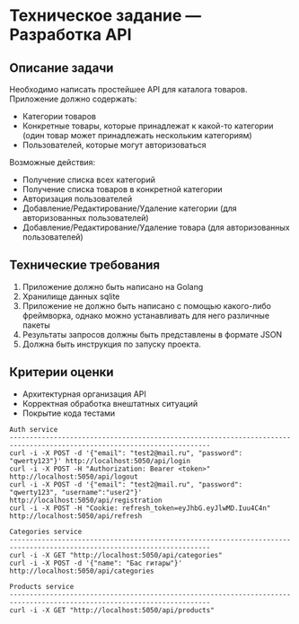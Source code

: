 # Техническое задание — Разработка API

## Описание задачи

Необходимо написать простейшее API для каталога товаров. Приложение должно содержать:
- Категории товаров
- Конкретные товары, которые принадлежат к какой-то категории (один товар может принадлежать нескольким категориям)
- Пользователей, которые могут авторизоваться

Возможные действия:
- Получение списка всех категорий
- Получение списка товаров в конкретной категории
- Авторизация пользователей
- Добавление/Редактирование/Удаление категории (для авторизованных пользователей)
- Добавление/Редактирование/Удаление товара (для авторизованных пользователей)

## Технические требования
1. Приложение должно быть написано на Golang
2. Хранилище данных sqlite
3. Приложение не должно быть написано с помощью какого-либо фреймворка, однако можно устанавливать для него различные пакеты
4. Результаты запросов должны быть представлены в формате JSON
5. Должна быть инструкция по запуску проекта.

## Критерии оценки
- Архитектурная организация API
- Корректная обработка внештатных ситуаций
- Покрытие кода тестами

```text
Auth service
------------------------------------------------------------------------------------------------------------------------
curl -i -X POST -d '{"email": "test2@mail.ru", "password": "qwerty123"}' http://localhost:5050/api/login
curl -i -X POST -H "Authorization: Bearer <token>" http://localhost:5050/api/logout
curl -i -X POST -d '{"email": "test2@mail.ru", "password": "qwerty123", "username":"user2"}' http://localhost:5050/api/registration
curl -i -X POST -H "Cookie: refresh_token=eyJhbG.eyJlwMD.Iuu4C4n" http://localhost:5050/api/refresh

Categories service
------------------------------------------------------------------------------------------------------------------------
curl -i -X GET "http://localhost:5050/api/categories"
curl -i -X POST -d '{"name": "Бас гитары"}' http://localhost:5050/api/categories

Products service
------------------------------------------------------------------------------------------------------------------------
curl -i -X GET "http://localhost:5050/api/products"
```